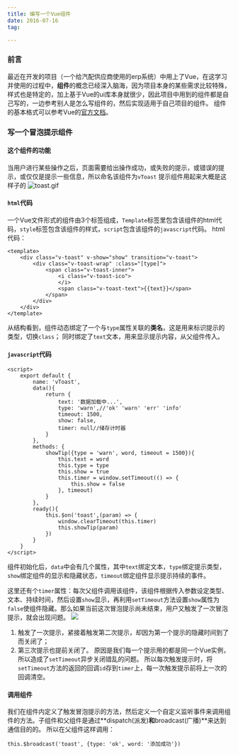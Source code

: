 ```yaml
---
title: 编写一个Vue组件
date: 2016-07-16
tag:

---
```

### 前言
最近在开发的项目（一个给汽配供应商使用的erp系统）中用上了Vue，在这学习并使用的过程中，**组件**的概念已经深入脑海，因为项目本身的某些需求比较特殊，样式也是特定的，加上基于Vue的ui库本身就很少，因此项目中用到的组件都是自己写的，一边参考别人是怎么写组件的，然后实现适用于自己项目的组件。
组件的基本格式可以参考Vue的[官方文档](http://cn.vuejs.org/guide/components.html)。
<!--more-->

### 写一个冒泡提示组件
#### 这个组件的功能
当用户进行某些操作之后，页面需要给出操作成功，或失败的提示，或错误的提示，或仅仅是提示一些信息，所以命名该组件为`vToast`
提示组件用起来大概是这样子的
![](https://lh3.googleusercontent.com/--tu6KCzlG4w/V4oZIOon_lI/AAAAAAAAAAM/OlaqIHFYHGc6vqnrIzwKJh-TBjiMoydxQCLcB/s0/toast.gif "toast.gif")
#### `html`代码
一个Vue文件形式的组件由3个标签组成，`Template`标签里包含该组件的html代码，`style`标签包含该组件的样式，`script`包含该组件的`javascript`代码。
html代码：

```
<template>
	<div class="v-toast" v-show="show" transition="v-toast">
		<div class="v-toast-wrap" :class="[type]">
			<span class="v-toast-inner">
				<i class="v-toast-ico">
				</i>
				<span class="v-toast-text">{{text}}</span>
			</span>
		</div>
	</div>
</template>
```
从结构看到，组件动态绑定了一个与`type`属性关联的**类名**，这是用来标识提示的类型，切换`class`；
同时绑定了`text`文本，用来显示提示内容，从父组件传入。
#### `javascript`代码
```
<script>
	export default {
		name: 'vToast',
		data(){
			return {
				text: '数据加载中...',
				type: 'warn',//'ok' 'warn' 'err' 'info'
				timeout: 1500,
				show: false,
				timer: null//储存计时器
			}
		},
		methods: {
			showTip({type = 'warn', word, timeout = 1500}){
				this.text = word
				this.type = type
				this.show = true
				this.timer = window.setTimeout(() => {
					this.show = false
				}, timeout)
			}
		},
		ready(){
			this.$on('toast',(param) => {
				window.clearTimeout(this.timer)
				this.showTip(param)
			})
		}
	}
</script>
```
组件初始化后，`data`中会有几个属性，其中`text`绑定文本，`type`绑定提示类型，`show`绑定组件的显示和隐藏状态，`timeout`绑定组件显示提示持续的事件。

这里还有个`timer`属性：每次父组件调用该组件，该组件根据传入参数设定类型、文本、持续时间，然后设置`show`显示，再利用`setTimeout`方法设置`show`属性为`false`使组件隐藏。那么如果当前这次冒泡提示尚未结束，用户又触发了一次冒泡提示，就会出现问题。
![](http://7xnjm0.com1.z0.glb.clouddn.com/toast-bug.gif)

 1. 触发了一次提示，紧接着触发第二次提示，却因为第一个提示的隐藏时间到了而关闭了；
 2. 第三次提示也提前关闭了。
原因是我们每一个提示用的都是同一个Vue实例，所以造成了`setTimeout`异步关闭错乱的问题。
所以每次触发提示时，将`setTimeout`方法的返回的回调`id`存到`timer`上，每一次触发提示前将上一次的回调清空。
#### 调用组件
我们在组件内定义了触发冒泡提示的方法，然后定义一个自定义监听事件来调用组件的方法。子组件和父组件是通过**dispatch(派发)**和**broadcast(广播)**来达到通信目的的。
所以在父组件这样调用：
```
this.$broadcast('toast', {type: 'ok', word: '添加成功'})
```

